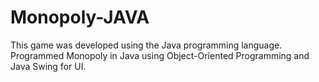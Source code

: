 # Monopoly-JAVA
This game was developed using the Java programming language. 
Programmed Monopoly in Java using Object-Oriented Programming and Java Swing for UI.
